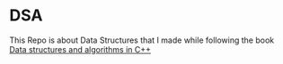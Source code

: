 # DSA
This Repo is about Data Structures that I made while following the book [Data structures and algorithms in C++](https://www.google.co.in/books/edition/Data_Structures_and_Algorithms_in_C++/PRgLAAAAQBAJ?hl=en&gbpv=1&printsec=frontcover)
